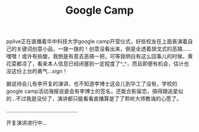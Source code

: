 ﻿---
layout: post 
title: Google Camp
---
pplive正在直播着华中科技大学google camp开营仪式，好些校友在上面表演着自己的关键词创意小品，一拨一拨的！创意没看出来，倒是全透着胡戈式的恶搞……嘿嘿！或许有些酸，我倒是有意去恶搞一把，可等我明白有这么回事儿的时候，黄花菜都凉了，看来本人信息已经闭塞到一定程度了^_^，而且即便有机会，估计也没这份上台的勇气…sign！

据说待会儿有李开复的演讲，也不知道李博士这会儿到华工了没有，学校的google camp活动海报说是会有李博士的签名，还能合影留恋，搞得跟追星似的…不过我是没份了，演讲都只能看看直播算是了了聆听大师教诲的心愿了。

…………………………………………

开复演讲进行中…
